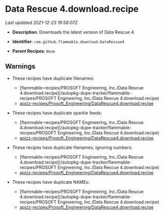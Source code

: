 # Data Rescue 4.download.recipe

_Last updated 2021-12-23 19:58:07Z_

- **Description**: Downloads the latest version of Data Rescue 4.

- **Identifier**: `com.github.flammable.download.DataRescue4`

- **Parent Recipes**: `None`

## Warnings

- These recipes have duplicate filenames:
    - [flammable-recipes/PROSOFT Engineering, Inc./Data Rescue 4.download.recipe](/autopkg-dupe-tracker/flammable-recipes/PROSOFT Engineering, Inc./Data Rescue 4.download.recipe)
    - [apizz-recipes/Prosoft_Engineering/DataRescue4.download.recipe](/autopkg-dupe-tracker/apizz-recipes/Prosoft_Engineering/DataRescue4.download.recipe)

- These recipes have duplicate sparkle feeds:
    - [flammable-recipes/PROSOFT Engineering, Inc./Data Rescue 4.download.recipe](/autopkg-dupe-tracker/flammable-recipes/PROSOFT Engineering, Inc./Data Rescue 4.download.recipe)
    - [apizz-recipes/Prosoft_Engineering/DataRescue4.download.recipe](/autopkg-dupe-tracker/apizz-recipes/Prosoft_Engineering/DataRescue4.download.recipe)

- These recipes have duplicate filenames, ignoring numbers:
    - [flammable-recipes/PROSOFT Engineering, Inc./Data Rescue 4.download.recipe](/autopkg-dupe-tracker/flammable-recipes/PROSOFT Engineering, Inc./Data Rescue 4.download.recipe)
    - [apizz-recipes/Prosoft_Engineering/DataRescue4.download.recipe](/autopkg-dupe-tracker/apizz-recipes/Prosoft_Engineering/DataRescue4.download.recipe)

- These recipes have duplicate NAMEs:
    - [flammable-recipes/PROSOFT Engineering, Inc./Data Rescue 4.download.recipe](/autopkg-dupe-tracker/flammable-recipes/PROSOFT Engineering, Inc./Data Rescue 4.download.recipe)
    - [apizz-recipes/Prosoft_Engineering/DataRescue4.download.recipe](/autopkg-dupe-tracker/apizz-recipes/Prosoft_Engineering/DataRescue4.download.recipe)